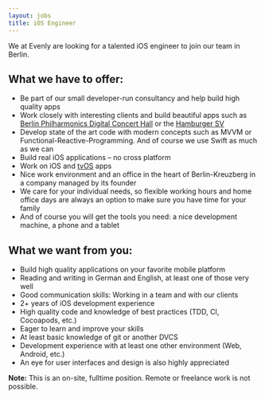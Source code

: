 ```yaml
---
layout: jobs
title: iOS Engineer
--- 
```


We at Evenly are looking for a talented iOS engineer to join our team in Berlin.
    
## What we have to offer:

- Be part of our small developer-run consultancy and help build high quality apps
- Work closely with interesting clients and build beautiful apps such as [Berlin Philharmonics Digital Concert Hall](/projects/digital-concert-hall/) or the [Hamburger SV](/projects/hsv/)
- Develop state of the art code with modern concepts such as MVVM or Functional-Reactive-Programming. And of course we use Swift as much as we can
- Build real iOS applications – no cross platform
- Work on iOS and [tvOS](/projects/digital-concert-hall-tvos/) apps
- Nice work environment and an office in the heart of Berlin-Kreuzberg in a company managed by its founder
- We care for your individual needs, so flexible working hours and home office days are always an option to make sure you have time for your family
- And of course you will get the tools you need: a nice development machine, a phone and a tablet

## What we want from you:

 - Build high quality applications on your favorite mobile platform
 - Reading and writing in German and English, at least one of those very well
 - Good communication skills: Working in a team and with our clients
 - 2+ years of iOS development experience
 - High quality code and knowledge of best practices (TDD, CI, Cocoapods, etc.)
 - Eager to learn and improve your skills
 - At least basic knowledge of git or another DVCS
 - Development experience with at least one other environment (Web, Android, etc.)
 - An eye for user interfaces and design is also highly appreciated

**Note:** This is an on-site, fulltime position. Remote or freelance work is not possible.